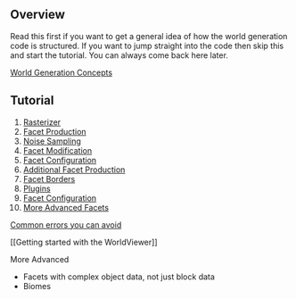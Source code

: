 ## Overview
Read this first if you want to get a general idea of how the world generation code is structured. If you want to jump straight into the code then skip this and start the tutorial. You can always come back here later.

[World Generation Concepts](World-Generation-Concepts)

## Tutorial
1. [Rasterizer](Rasterizer)
2. [Facet Production](Facet-Production)
3. [Noise Sampling](Noise-Sampling)
4. [Facet Modification](Facet-Modification)
5. [Facet Configuration](Facet-Configuration)
6. [Additional Facet Production](Additional-Facet-Production)
7. [Facet Borders](Borders)
8. [Plugins](Plugins)
9. [Facet Configuration](Facet-Configuration)
10. [More Advanced Facets](Facets-Across-Borders)

[Common errors you can avoid](Common-errors-you-can-avoid)

[[Getting started with the WorldViewer]]

More Advanced
- Facets with complex object data, not just block data
- Biomes